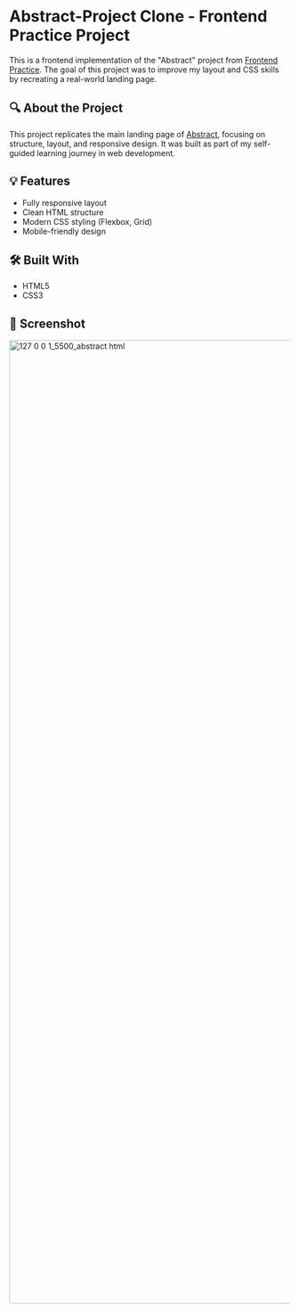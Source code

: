 # Abstract-Project Clone - Frontend Practice Project

This is a frontend implementation of the "Abstract" project from [Frontend Practice](https://www.frontendpractice.com/projects/abstract). 
The goal of this project was to improve my layout and CSS skills by recreating a real-world landing page.

## 🔍 About the Project

This project replicates the main landing page of [Abstract](https://www.abstract.com/), focusing on structure, layout, and responsive design. It was built as part of my self-guided learning journey in web development.

## 💡 Features

- Fully responsive layout
- Clean HTML structure
- Modern CSS styling (Flexbox, Grid)
- Mobile-friendly design

## 🛠️ Built With

- HTML5
- CSS3

## 📸 Screenshot


<img width="1654" height="1728" alt="127 0 0 1_5500_abstract html" src="https://github.com/user-attachments/assets/2b274007-34ef-4713-9f6e-1eb6065fd82e" />

